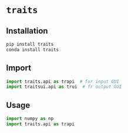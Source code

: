 # `traits`

## Installation

```py
pip install traits
conda install traits

```

## Import
```py
import traits.api as trapi  # for input GUI
import traitsui.api as trui  # fr output GUI
```

## Usage

```py
import numpy as np
import traits.api as trapi



```
